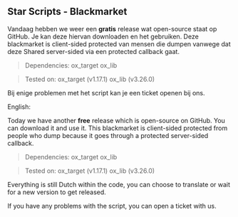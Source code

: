 ## Star Scripts - Blackmarket

Vandaag hebben we weer een **gratis** release wat open-source staat op GitHub. Je kan deze hiervan downloaden en het gebruiken. Deze blackmarket is client-sided protected van mensen die dumpen vanwege dat deze Shared server-sided via een protected callback gaat.

> Dependencies:
> ox_target
> ox_lib

> Tested on:
> ox_target (v1.17.1)
> ox_lib (v3.26.0)

Bij enige problemen met het script kan je een ticket openen bij ons.

English:

Today we have another **free** release which is open-source on GitHub. You can download it and use it. This blackmarket is client-sided protected from people who dump because it goes through a protected server-sided callback.

> Dependencies:
> ox_target
> ox_lib

> Tested on:
> ox_target (v1.17.1)
> ox_lib (v3.26.0)

Everything is still Dutch within the code, you can choose to translate or wait for a new version to get released.

If you have any problems with the script, you can open a ticket with us.
